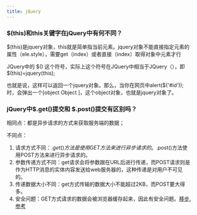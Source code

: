 ```yaml
---
title: jQuery
---
```


### $(this)和this关键字在jQuery中有何不同？ 

\$(this)是jquery对象，this就是简单指当前元素。jquery对象不能直接指定元素的属性（ele.style），需要get（index）或者直接（index）取得对象中元素才行

JQuery中的 \$() 这个符号，实际上这个符号在JQuery中相当于JQuery（），即\$(this)=jquery(this);

也就是说，这样可以返回一个jquery对象。那么，当你在网页中alert(\$('#id'));时，会弹出一个[object Object ]，这个object对象，也就是jquery对象了。

### jQuery中\$.get()提交和 \$.post()提交有区别吗？

相同点：都是异步请求的方式来获取服务端的数据；

不同点：

1. 请求方式不同：$.get()方法是使用GET方法来进行异步请求的。$.post()方法使用POST方法来进行异步请求的。
2. 参数传递方式不同：get请求会将参数跟在URL后进行传递，而POST请求则是作为HTTP消息的实体内容发送给web服务器的，这种传递是对用户不可见的。
3. 传递数据大小不同：get方式传输的数据大小不能超过2KB，而POST要大得多。
4. 安全问题：GET方式请求的数据会被浏览器缓存起来，因此有安全问题。[移步.参考](https://blog.csdn.net/hai1991yu/article/details/81407016)